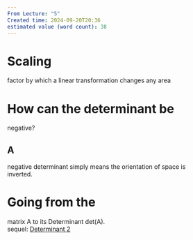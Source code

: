 ```yaml
---
From Lecture: "5"
Created time: 2024-09-20T20:36
estimated value (word count): 38
---
```

# Scaling  
factor by which a linear transformation changes any area  
# How can the determinant be  
negative?  
## A  
negative determinant simply means the orientation of space is  
inverted.  
# Going from the  
matrix A to its Determinant det(A).  
sequel:
[Determinant 2](Determinant%202.md)